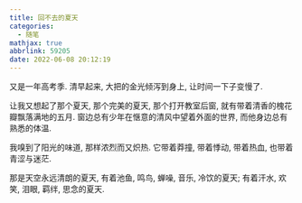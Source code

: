 ```yaml
---
title: 回不去的夏天
categories:
  - 随笔
mathjax: true
abbrlink: 59205
date: 2022-06-08 20:12:19
---
```

又是一年高考季. 清早起来, 大把的金光倾泻到身上, 让时间一下子变慢了.

让我又想起了那个夏天, 那个完美的夏天, 那个打开教室后窗, 就有带着清香的槐花瓣飘落满地的五月. 窗边总有少年在惬意的清风中望着外面的世界, 而他身边总有熟悉的体温.

我嗅到了阳光的味道, 那样浓烈而又炽热. 它带着莽撞, 带着悸动, 带着热血, 也带着青涩与迷茫.

那是天空永远清朗的夏天, 有着池鱼, 鸣鸟, 蝉噪, 音乐, 冷饮的夏天; 有着汗水, 欢笑, 泪眼, 羁绊, 思念的夏天.
